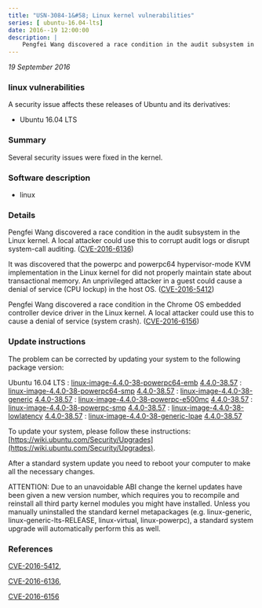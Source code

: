 ```yaml
---
title: "USN-3084-1&#58; Linux kernel vulnerabilities"
series: [ ubuntu-16.04-lts]
date: 2016--19 12:00:00
description: |
    Pengfei Wang discovered a race condition in the audit subsystem in the Linux kernel. A local attacker could use this to corrupt audit logs or disrupt system-call auditing. ([CVE-2016-6136](http://people.ubuntu.com/~ubuntu-security/cve/CVE-2016-6136))
--- 
```

 
 

*19 September 2016*

### linux vulnerabilities

A security issue affects these releases of Ubuntu and its derivatives:

* Ubuntu 16.04 LTS

### Summary

Several security issues were fixed in the kernel. 

### Software description

* linux 

### Details

Pengfei Wang discovered a race condition in the audit subsystem in the Linux kernel. A local attacker could use this to corrupt audit logs or disrupt system-call auditing. ([CVE-2016-6136](http://people.ubuntu.com/~ubuntu-security/cve/CVE-2016-6136))

It was discovered that the powerpc and powerpc64 hypervisor-mode KVM implementation in the Linux kernel for did not properly maintain state about transactional memory. An unprivileged attacker in a guest could cause a denial of service (CPU lockup) in the host OS. ([CVE-2016-5412](http://people.ubuntu.com/~ubuntu-security/cve/CVE-2016-5412))

Pengfei Wang discovered a race condition in the Chrome OS embedded controller device driver in the Linux kernel. A local attacker could use this to cause a denial of service (system crash). ([CVE-2016-6156](http://people.ubuntu.com/~ubuntu-security/cve/CVE-2016-6156)) 

### Update instructions

The problem can be corrected by updating your system to the following package version:

Ubuntu 16.04 LTS
 : [linux-image-4.4.0-38-powerpc64-emb](https://launchpad.net/ubuntu/+source/linux) <span> [4.4.0-38.57](https://launchpad.net/ubuntu/+source/linux/4.4.0-38.57) </span> 
 : [linux-image-4.4.0-38-powerpc64-smp](https://launchpad.net/ubuntu/+source/linux) <span> [4.4.0-38.57](https://launchpad.net/ubuntu/+source/linux/4.4.0-38.57) </span> 
 : [linux-image-4.4.0-38-generic](https://launchpad.net/ubuntu/+source/linux) <span> [4.4.0-38.57](https://launchpad.net/ubuntu/+source/linux/4.4.0-38.57) </span> 
 : [linux-image-4.4.0-38-powerpc-e500mc](https://launchpad.net/ubuntu/+source/linux) <span> [4.4.0-38.57](https://launchpad.net/ubuntu/+source/linux/4.4.0-38.57) </span> 
 : [linux-image-4.4.0-38-powerpc-smp](https://launchpad.net/ubuntu/+source/linux) <span> [4.4.0-38.57](https://launchpad.net/ubuntu/+source/linux/4.4.0-38.57) </span> 
 : [linux-image-4.4.0-38-lowlatency](https://launchpad.net/ubuntu/+source/linux) <span> [4.4.0-38.57](https://launchpad.net/ubuntu/+source/linux/4.4.0-38.57) </span> 
 : [linux-image-4.4.0-38-generic-lpae](https://launchpad.net/ubuntu/+source/linux) <span> [4.4.0-38.57](https://launchpad.net/ubuntu/+source/linux/4.4.0-38.57) </span> 

To update your system, please follow these instructions: [https://wiki.ubuntu.com/Security/Upgrades](https://wiki.ubuntu.com/Security/Upgrades).

After a standard system update you need to reboot your computer to make all the necessary changes.

ATTENTION: Due to an unavoidable ABI change the kernel updates have been given a new version number, which requires you to recompile and reinstall all third party kernel modules you might have installed. Unless you manually uninstalled the standard kernel metapackages (e.g. linux-generic, linux-generic-lts-RELEASE, linux-virtual, linux-powerpc), a standard system upgrade will automatically perform this as well. 

### References

 
 [CVE-2016-5412](http://people.ubuntu.com/~ubuntu-security/cve/CVE-2016-5412), 

 [CVE-2016-6136](http://people.ubuntu.com/~ubuntu-security/cve/CVE-2016-6136), 

 [CVE-2016-6156](http://people.ubuntu.com/~ubuntu-security/cve/CVE-2016-6156)
 


